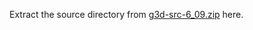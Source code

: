 Extract the source directory from [g3d-src-6_09.zip](https://sourceforge.net/projects/g3d/files/g3d-cpp/6.09/) here.